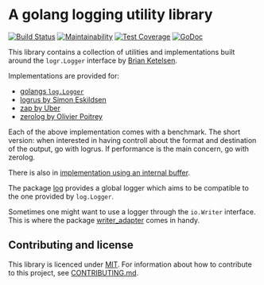 # A golang logging utility library

[![Build Status](https://travis-ci.org/corvus-ch/logr.svg?branch=master)](https://travis-ci.org/corvus-ch/logr)
[![Maintainability](https://api.codeclimate.com/v1/badges/0c85b21a5a91e898a958/maintainability)](https://codeclimate.com/github/corvus-ch/logr/maintainability)
[![Test Coverage](https://api.codeclimate.com/v1/badges/0c85b21a5a91e898a958/test_coverage)](https://codeclimate.com/github/corvus-ch/logr/test_coverage)
[![GoDoc](https://godoc.org/github.com/corvus-ch/logr?status.svg)](https://godoc.org/github.com/corvus-ch/logr)

This library contains a collection of utilities and implementations built around
the `logr.Logger` interface by [Brian Ketelsen][bketelsen].

Implementations are provided for:

- [golangs `log.Logger`][log.logger]
- [logrus by Simon Eskildsen][logrus]
- [zap by Uber][zap]
- [zerolog by Olivier Poitrey][zerolog]

Each of the above implementation comes with a benchmark. The short version:
when interested in having controll about the format and destination of the
output, go with logrus. If performance is the main concern, go with zerolog.

There is also in [implementation using an internal buffer][buffered].

The package [log] provides a global logger which aims to be compatible to the
one provided by `log.Logger`.

Sometimes one might want to use a logger through the `io.Writer` interface. This
is where the package [writer_adapter] comes in handy.

## Contributing and license

This library is licenced under [MIT](LICENSE). For information about how to
contribute to this project, see [CONTRIBUTING.md].

[CONTRIBUTING.md]: https://github.com/corvus-ch/logr/blob/master/CONTRIBUTING.md
[bketelsen]: https://github.com/bketelsen
[buffered]: https://godoc.org/github.com/corvus-ch/logr/buffered
[log.logger]: https://godoc.org/github.com/corvus-ch/logr/log
[log]: https://godoc.org/github.com/corvus-ch/logr/log
[logrus]: https://godoc.org/github.com/corvus-ch/logr/logrus
[writer_adapter]: https://godoc.org/github.com/corvus-ch/logr/writer_adapter
[zap]: https://godoc.org/github.com/corvus-ch/logr/zap
[zerolog]: https://godoc.org/github.com/corvus-ch/logr/zerolog

